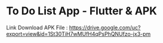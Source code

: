 # To Do List App - Flutter & APK
Link Download APK File : https://drive.google.com/uc?export=view&id=1St30TiH7wMUfH4qPsPhQNUfzo-jx3-pm
